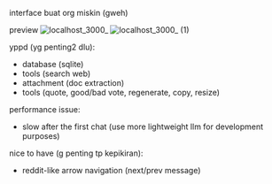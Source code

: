 interface buat org miskin (gweh)

preview
![localhost_3000_](https://github.com/user-attachments/assets/a116f4f2-2d0e-4972-952e-b1cae053eb0c)
![localhost_3000_ (1)](https://github.com/user-attachments/assets/7737dfe5-cf1b-4572-91e5-993f2492bfaf)

yppd (yg penting2 dlu):
- database (sqlite)
- tools (search web)
- attachment (doc extraction)
- tools (quote, good/bad vote, regenerate, copy, resize)

performance issue:
- slow after the first chat (use more lightweight llm for development purposes)

nice to have (g penting tp kepikiran):
- reddit-like arrow navigation (next/prev message)
